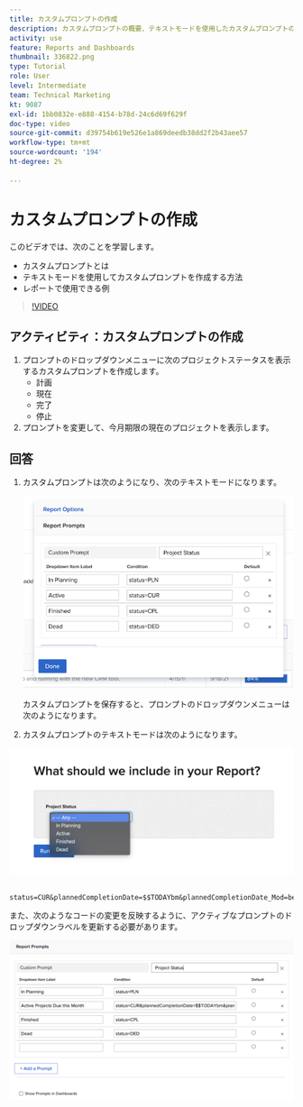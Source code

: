 ```yaml
---
title: カスタムプロンプトの作成
description: カスタムプロンプトの概要、テキストモードを使用したカスタムプロンプトの作成方法、およびWorkfrontでのレポートで使用できる例を説明します。
activity: use
feature: Reports and Dashboards
thumbnail: 336822.png
type: Tutorial
role: User
level: Intermediate
team: Technical Marketing
kt: 9087
exl-id: 1bb0832e-e888-4154-b78d-24c6d69f629f
doc-type: video
source-git-commit: d39754b619e526e1a869deedb38dd2f2b43aee57
workflow-type: tm+mt
source-wordcount: '194'
ht-degree: 2%

---
```


# カスタムプロンプトの作成

このビデオでは、次のことを学習します。

* カスタムプロンプトとは
* テキストモードを使用してカスタムプロンプトを作成する方法
* レポートで使用できる例

>[!VIDEO](https://video.tv.adobe.com/v/336822/?quality=12)

## アクティビティ：カスタムプロンプトの作成

1. プロンプトのドロップダウンメニューに次のプロジェクトステータスを表示するカスタムプロンプトを作成します。
   * 計画
   * 現在
   * 完了
   * 停止
1. プロンプトを変更して、今月期限の現在のプロジェクトを表示します。

## 回答

1. カスタムプロンプトは次のようになり、次のテキストモードになります。

   ![テキストモードで新しいフィルターを作成するための画面の画像](assets/cp-01.png)

   カスタムプロンプトを保存すると、プロンプトのドロップダウンメニューは次のようになります。

1. カスタムプロンプトのテキストモードは次のようになります。

![テキストモードで新しいフィルターを作成するための画面の画像](assets/cp-02.png)

```
   status=CUR&plannedCompletionDate=$$TODAYbm&plannedCompletionDate_Mod=between&plannedCompletionDate_Range=$$TODAYem 
```

また、次のようなコードの変更を反映するように、アクティブなプロンプトのドロップダウンラベルを更新する必要があります。

![テキストモードで新しいフィルターを作成するための画面の画像](assets/cp-02a.png)
